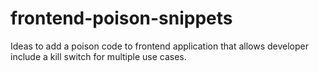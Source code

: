 # frontend-poison-snippets
Ideas to add a poison code to frontend application that allows developer include a kill switch for multiple use cases.

